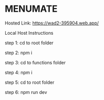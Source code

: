 # MENUMATE
Hosted Link: https://wad2-395904.web.app/

Local Host Instructions

step 1:
cd to root folder

step 2:
npm i 

step 3:
cd to functions folder

step 4:
npm i 

step 5:
cd to root folder

step 6:
npm run dev
